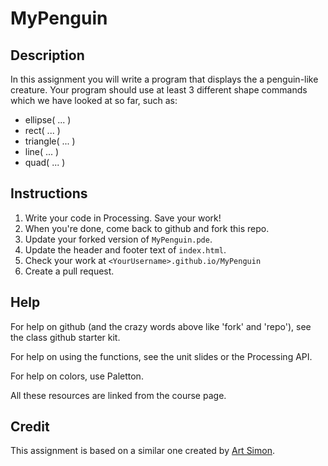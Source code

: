 # MyPenguin

## Description
In this assignment you will write a program that displays the a penguin-like creature. Your program should use at least 3 different shape commands which we have looked at so far, such as:

* ellipse( ... )
* rect( ... )
* triangle( ... )
* line( ... )
* quad( ... )

## Instructions
1. Write your code in Processing. Save your work!
1. When you're done, come back to github and fork this repo.
1. Update your forked version of `MyPenguin.pde`.
1. Update the header and footer text of `index.html`.
1. Check your work at `<YourUsername>.github.io/MyPenguin`
1. Create a pull request.

## Help
For help on github (and the crazy words above like 'fork' and 'repo'), see the class github starter kit.

For help on using the functions, see the unit slides or the Processing API.

For help on colors, use Paletton.

All these resources are linked from the course page.

## Credit
This assignment is based on a similar one created by [Art Simon](http://apcslowell.github.io).
